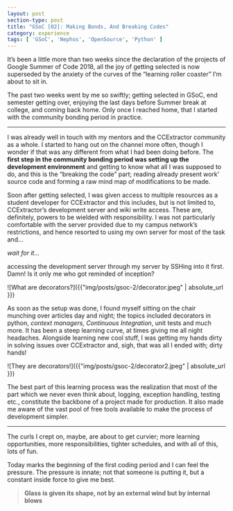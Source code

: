 ```yaml
---
layout: post
section-type: post
title: "GSoC [02]: Making Bonds, And Breaking Codes"
category: experience
tags: [ 'GSoC', 'Nephos', 'OpenSource', 'Python' ]
---
```

It’s been a little more than two weeks since the declaration of the projects of Google Summer of Code 2018, all the joy of getting selected is now superseded by the anxiety of the curves of the “learning roller coaster” I’m about to sit in.

The past two weeks went by me so swiftly; getting selected in GSoC, end semester getting over, enjoying the last days before Summer break at college, and coming back home. Only once I reached home, that I started with the community bonding period in practice.

--- 

I was already well in touch with my mentors and the CCExtractor community as a whole. I started to hang out on the channel more often, though I wonder if that was any different from what I had been doing before. The **first step in the community bonding period was setting up the development environment** and getting to know what all I was supposed to do, and this is the “breaking the code” part; reading already present work’ source code and forming a raw mind map of modifications to be made.

Soon after getting selected, I was given access to multiple resources as a student developer for CCExtractor and this includes, but is not limited to, CCExtractor’s development server and wiki write access. These are, definitely, powers to be wielded with responsibility. I was not particularly comfortable with the server provided due to my campus network’s restrictions, and hence resorted to using my own server for most of the task and…

*wait for it…*

accessing the development server through my server by SSHing into it first. Damn! Is it only me who got reminded of inception?

![What are decorators?]({{"img/posts/gsoc-2/decorator.jpeg" | absolute_url }})

As soon as the setup was done, I found myself sitting on the chair munching over articles day and night; the topics included decorators in python, *context managers, Continuous Integration*, unit tests and much more. It has been a steep learning curve, at times giving me all night headaches. Alongside learning new cool stuff, I was getting my hands dirty in solving issues over CCExtractor and, sigh, that was all I ended with; dirty hands!

![They are decorators!]({{"img/posts/gsoc-2/decorator2.jpeg" | absolute_url }})

The best part of this learning process was the realization that most of the part which we never even think about, logging, exception handling, testing etc., constitute the backbone of a project made for production. It also made me aware of the vast pool of free tools available to make the process of development simpler.

---

The curls I crept on, maybe, are about to get curvier; more learning opportunities, more responsibilities, tighter schedules, and with all of this, lots of fun.

Today marks the beginning of the first coding period and I can feel the pressure. The pressure is innate; not that someone is putting it, but a constant inside force to give me best.

> **Glass is given its shape, not by an external wind but by internal blows**